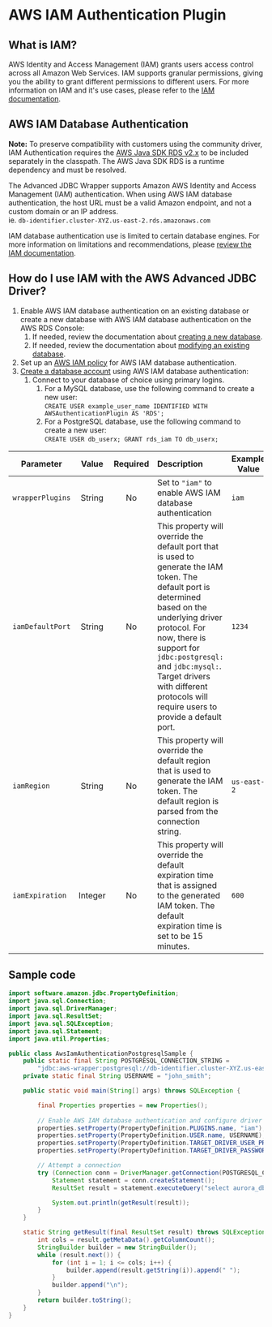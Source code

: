 # AWS IAM Authentication Plugin

## What is IAM?
AWS Identity and Access Management (IAM) grants users access control across all Amazon Web Services. IAM supports granular permissions, giving you the ability to grant different permissions to different users. For more information on IAM and it's use cases, please refer to the [IAM documentation](https://docs.aws.amazon.com/IAM/latest/UserGuide/introduction.html).

## AWS IAM Database Authentication
**Note:** To preserve compatibility with customers using the community driver, IAM Authentication requires the [AWS Java SDK RDS v2.x](https://mvnrepository.com/artifact/software.amazon.awssdk/rds) to be included separately in the classpath. The AWS Java SDK RDS is a runtime dependency and must be resolved.

The Advanced JDBC Wrapper supports Amazon AWS Identity and Access Management (IAM) authentication. When using AWS IAM database authentication, the host URL must be a valid Amazon endpoint, and not a custom domain or an IP address.
<br>ie. `db-identifier.cluster-XYZ.us-east-2.rds.amazonaws.com`

IAM database authentication use is limited to certain database engines. For more information on limitations and recommendations, please [review the IAM documentation](https://docs.aws.amazon.com/AmazonRDS/latest/UserGuide/UsingWithRDS.IAMDBAuth.html).

## How do I use IAM with the AWS Advanced JDBC Driver?
1. Enable AWS IAM database authentication on an existing database or create a new database with AWS IAM database authentication on the AWS RDS Console:
    1. If needed, review the documentation about [creating a new database](https://docs.aws.amazon.com/AmazonRDS/latest/UserGuide/USER_CreateDBInstance.html).
    2. If needed, review the documentation about [modifying an existing database](https://docs.aws.amazon.com/AmazonRDS/latest/UserGuide/Overview.DBInstance.Modifying.html).
2. Set up an [AWS IAM policy](https://docs.aws.amazon.com/AmazonRDS/latest/UserGuide/UsingWithRDS.IAMDBAuth.IAMPolicy.html) for AWS IAM database authentication.
3. [Create a database account](https://docs.aws.amazon.com/AmazonRDS/latest/UserGuide/UsingWithRDS.IAMDBAuth.DBAccounts.html) using AWS IAM database authentication:
    1. Connect to your database of choice using primary logins.
        1. For a MySQL database, use the following command to create a new user:<br>
           `CREATE USER example_user_name IDENTIFIED WITH AWSAuthenticationPlugin AS 'RDS';`
        2. For a PostgreSQL database, use the following command to create a new user:<br>
           `CREATE USER db_userx;
           GRANT rds_iam TO db_userx;`


| Parameter                                 |  Value  | Required | Description                                                                                                                                                                                                                                                                                                            | Example Value |
|-------------------------------------------|:-------:|:--------:|:-----------------------------------------------------------------------------------------------------------------------------------------------------------------------------------------------------------------------------------------------------------------------------------------------------------------------|---------------|
| `wrapperPlugins`                          | String  |    No    | Set to `"iam"` to enable AWS IAM database authentication                                                                                                                                                                                                                                                               | `iam`         |
| `iamDefaultPort`                          | String  |    No    | This property will override the default port that is used to generate the IAM token. The default port is determined based on the underlying driver protocol. For now, there is support for `jdbc:postgresql:` and `jdbc:mysql:`. Target drivers with different protocols will require users to provide a default port. | `1234`        |
| `iamRegion`                               | String  |    No    | This property will override the default region that is used to generate the IAM token. The default region is parsed from the connection string.                                                                                                                                                                        | `us-east-2`   |
| `iamExpiration`                           | Integer |    No    | This property will override the default expiration time that is assigned to the generated IAM token. The default expiration time is set to be 15 minutes.                                                                                                                                                              | `600`         |


## Sample code
```java
import software.amazon.jdbc.PropertyDefinition;
import java.sql.Connection;
import java.sql.DriverManager;
import java.sql.ResultSet;
import java.sql.SQLException;
import java.sql.Statement;
import java.util.Properties;

public class AwsIamAuthenticationPostgresqlSample {
    public static final String POSTGRESQL_CONNECTION_STRING =
        "jdbc:aws-wrapper:postgresql://db-identifier.cluster-XYZ.us-east-2.rds.amazonaws.com:5432/employees";
    private static final String USERNAME = "john_smith";

    public static void main(String[] args) throws SQLException {

        final Properties properties = new Properties();
        
        // Enable AWS IAM database authentication and configure driver property values
        properties.setProperty(PropertyDefinition.PLUGINS.name, "iam");
        properties.setProperty(PropertyDefinition.USER.name, USERNAME);
        properties.setProperty(PropertyDefinition.TARGET_DRIVER_USER_PROPERTY_NAME.name, "user");
        properties.setProperty(PropertyDefinition.TARGET_DRIVER_PASSWORD_PROPERTY_NAME.name, "password");

        // Attempt a connection
        try (Connection conn = DriverManager.getConnection(POSTGRESQL_CONNECTION_STRING, properties);
            Statement statement = conn.createStatement();
            ResultSet result = statement.executeQuery("select aurora_db_instance_identifier()")) {

            System.out.println(getResult(result));
        } 
    }

    static String getResult(final ResultSet result) throws SQLException {
        int cols = result.getMetaData().getColumnCount();
        StringBuilder builder = new StringBuilder();
        while (result.next()) {
            for (int i = 1; i <= cols; i++) {
                builder.append(result.getString(i)).append(" ");
            }
            builder.append("\n");
        }
        return builder.toString();
    }
}
```
